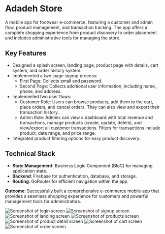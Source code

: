 # Adadeh Store

A mobile app for footwear e-commerce, featuring a customer and admin flow,
product management, and transaction tracking. The app offers a complete shopping
experience from product discovery to order placement and includes administrative tools for
managing the store.

## Key Features

- Designed a splash screen, landing page, product page with details, cart system, and
order history system.
- Implemented a two-page signup process:
  - First Page: Collects email and password.
  - Second Page: Collects additional user information, including name, phone,
and address.
- Implemented two user flows:
  - Customer Role: Users can browse products, add them to the cart, place
orders, and cancel orders. They can also view and export their transaction
history.
  - Admin Role: Admins can view a dashboard with total revenue and
transactions, manage products (create, update, delete), and view/export all
customer transactions. Filters for transactions include product, date range,
and price range.
- Integrated product filtering options for easy product discovery.

## Technical Stack

- **State Management**: Business Logic Component (BloC) for managing application
state.
- **Backend**:  Firebase for authentication, database, and storage.
- **Routing**: GoRouter for efficient navigation within the app.

**Outcome**: Successfully built a comprehensive e-commerce mobile app that provides a
seamless shopping experience for customers and powerful management tools for
administrators.

![Screenshot of login screen](https://drive.google.com/uc?id=1EbXlGPDehgtix68waz1Dt_N2lgOrmwgU)
![Screenshot of signup screen](https://drive.google.com/file/d/18xfo8ihUSspxdLecIRm5qV68i8QBl5pu/view?usp=sharing)
![Screenshot of landing screen](https://drive.google.com/file/d/10RCgJfV4BA_rrfkCwrE4qt4DL6iVn2rD/view?usp=sharing)
![Screenshot of products screen](https://drive.google.com/file/d/1YTH0AQesyHXglwmnp5tOxPkA4-wJswwV/view?usp=sharing)
![Screenshot of product detail screen](https://drive.google.com/file/d/1o4zhEGFQE_nYDBJqrGgz3Oa3ZJ2asQty/view?usp=sharing)
![Screenshot of cart screen](https://drive.google.com/file/d/140SftiIzVtFyEc68E0RXGT4QT5TXhtoU/view?usp=sharing)
![Screenshot of order screen](https://drive.google.com/file/d/17NJBgyaB158Y_UlivMy_T63x0XXyyZpO/view?usp=sharing)
